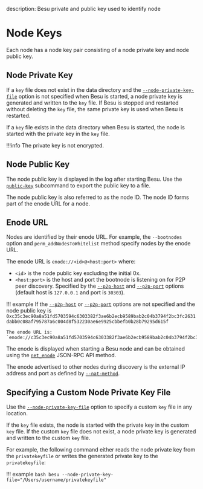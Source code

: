 description: Besu private and public key used to identify node
<!--- END of page meta data -->

# Node Keys

Each node has a node key pair consisting of a node private key and node public key. 

## Node Private Key

If a `key` file does not exist in the data directory and the [`--node-private-key-file`](../Reference/CLI/CLI-Syntax.md#node-private-key-file) 
option is not specified when Besu is started, a node private key is generated and written to the `key` file. 
If Besu is stopped and restarted without deleting the `key` file, the same private key is used when Besu is restarted.

If a `key` file exists in the data directory when Besu is started, the node is started with the private key in the `key` file. 

!!!info
    The private key is not encrypted. 

## Node Public Key

The node public key is displayed in the log after starting Besu. Use the [`public-key`](../Reference/CLI/CLI-Subcommands.md#public-key) subcommand to export the public key to a file. 

The node public key is also referred to as the node ID. The node ID forms part of the enode URL for a node. 

## Enode URL 

Nodes are identified by their enode URL. For example, the `--bootnodes` option and `perm_addNodesToWhitelist` method specify nodes by the enode URL. 

The enode URL is `enode://<id>@<host:port>` where:

* `<id>` is the node public key excluding the initial 0x. 
* `<host:port>` is the host and port the bootnode is listening on for P2P peer discovery. 
Specified by the [`--p2p-host`](../Reference/CLI/CLI-Syntax.md#p2p-host) and 
[`--p2p-port`](../Reference/CLI/CLI-Syntax.md#p2p-port) options
(default host is `127.0.0.1` and port is `30303`).

!!! example
    If the [`--p2p-host`](../Reference/CLI/CLI-Syntax.md#p2p-host) or [`--p2p-port`](../Reference/CLI/CLI-Syntax.md#p2p-port) options are not specified and the node public key is `0xc35c3ec90a8a51fd5703594c6303382f3ae6b2ecb9589bab2c04b3794f2bc3fc2631dabb0c08af795787a6c004d8f532230ae6e9925cbbefb0b28b79295d615f`
    
    The enode URL is:
    `enode://c35c3ec90a8a51fd5703594c6303382f3ae6b2ecb9589bab2c04b3794f2bc3fc2631dabb0c08af795787a6c004d8f532230ae6e9925cbbefb0b28b79295d615f@127.0.0.1:30303` 

The enode is displayed when starting a Besu node and can be obtained using the [`net_enode`](../Reference/API-Methods.md#net_enode) 
JSON-RPC API method. 

The enode advertised to other nodes during discovery is the external IP address and port as defined 
by [`--nat-method`](../HowTo/Find-and-Connect/Specifying-NAT.md). 

## Specifying a Custom Node Private Key File

Use the [`--node-private-key-file`](../Reference/CLI/CLI-Syntax.md#node-private-key-file) option to specify a custom `key` file in any location. 

If the `key` file exists, the node is started with the private key in the custom `key` file. If the custom `key` file does not exist, 
a node private key is generated and written to the custom `key` file.

For example, the following command either reads the node private key from the `privatekeyfile` or writes the generated private key to the `privatekeyfile`:

!!! example
    ```bash
    besu --node-private-key-file="/Users/username/privatekeyfile"
    ```

